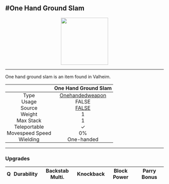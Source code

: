 <meta property="og:title" content="One Hand Ground Slam - MoreValheim" /><meta property="og:type" content="website" /><meta property="og:image" content="/assets/one_hand_ground_slam.png" /><meta property="og:description" content="One Hand Ground Slam is an item found in Valheim." /><meta name="theme-color" content="#546D78"><meta name="twitter:card" content="summary_large_image">
#One Hand Ground Slam
-------------
<style>img {width:20px;}.tb {width:150px;display: block;margin-left: auto;margin-right: auto;}</style>

<style>.md-typeset table:not([class]) th:not([align]) {min-width:unset!important;}</style>
<style>td{padding:0em 0.3em!important;text-align:center!important;border-left:.05rem solid var(--md-default-fg-color--lightest)}</style>

<style>th{padding:0.1em 0.3em!important;text-align:center!important;font-weight:bold}</style>

<style>pre{text-align:right!important}</style>
<style>table tr td:first-child {border-left: 0;};</style>

<figure><img src="/assets/one_hand_ground_slam.png" class="tb" /><figcaption><small></small></figcaption></figure>

-------------

One hand ground slam is an item found in Valheim.

|        | One Hand Ground Slam              |
| ----------- | ------------------------------------ |
| Type | [Onehandedweapon](../../types/onehandedweapon)
| Usage | FALSE<br>
| Source | [FALSE](../../items/false)
| Weight | 1 |
| Max Stack | 1 |
| Teleportable | ✓
| Movespeed Speed | 0%
| Wielding | One-handed


-------------

### Upgrades
| Q | Durability | Backstab Multi. | Knockback | Block Power | Parry Bonus
| - | - | - | - | - | - 
